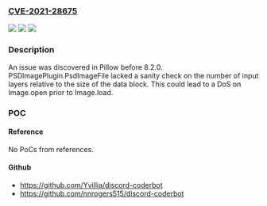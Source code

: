 ### [CVE-2021-28675](https://cve.mitre.org/cgi-bin/cvename.cgi?name=CVE-2021-28675)
![](https://img.shields.io/static/v1?label=Product&message=n%2Fa&color=blue)
![](https://img.shields.io/static/v1?label=Version&message=n%2Fa&color=blue)
![](https://img.shields.io/static/v1?label=Vulnerability&message=n%2Fa&color=brighgreen)

### Description

An issue was discovered in Pillow before 8.2.0. PSDImagePlugin.PsdImageFile lacked a sanity check on the number of input layers relative to the size of the data block. This could lead to a DoS on Image.open prior to Image.load.

### POC

#### Reference
No PoCs from references.

#### Github
- https://github.com/Yvillia/discord-coderbot
- https://github.com/nnrogers515/discord-coderbot

